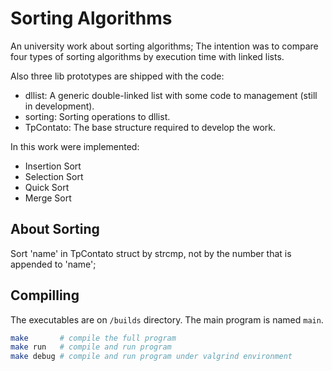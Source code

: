 # Sorting Algorithms

An university work about sorting algorithms; The intention was to
compare four types of sorting algorithms by execution time with linked
lists.

Also three lib prototypes are shipped with the code:

- dllist: A generic double-linked list with some code to management
(still in development).
- sorting: Sorting operations to dllist.
- TpContato: The base structure required to develop the work.

In this work were implemented:

 - Insertion Sort
 - Selection Sort
 - Quick Sort
 - Merge Sort

## About Sorting

Sort 'name' in TpContato struct by strcmp, not by the number that is
appended to 'name';

## Compilling

The executables are on `/builds` directory. The main program is named
`main`.

```sh
make       # compile the full program
make run   # compile and run program
make debug # compile and run program under valgrind environment
```
